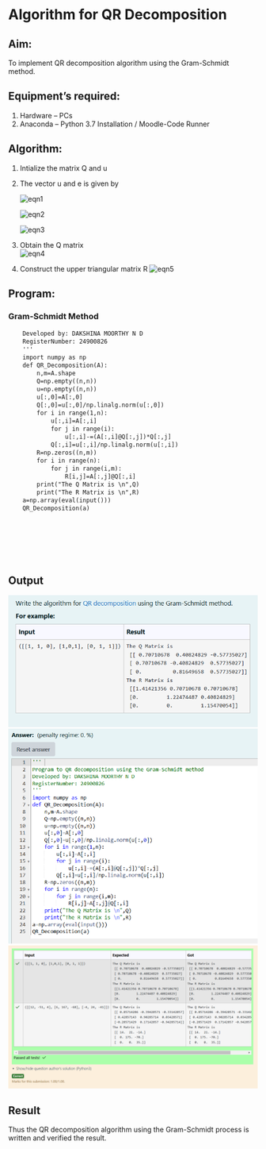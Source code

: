 # Algorithm for QR Decomposition
## Aim:
To implement QR decomposition algorithm using the Gram-Schmidt method.
## Equipment’s required:
1.	Hardware – PCs
2.	Anaconda – Python 3.7 Installation / Moodle-Code Runner
## Algorithm:
1.	Intialize the matrix Q and u
2.	The vector u and e is given by

    ![eqn1](./ex4.jpg)

    ![eqn2](./ex6.jpg)

    ![eqn3](./ex3.jpg)

3.	Obtain the Q matrix   
    ![eqn4](./ex1.jpg)
4.	Construct the upper triangular matrix R
    ![eqn5](./ex2.jpg)



## Program:
### Gram-Schmidt Method
```
    Developed by: DAKSHINA MOORTHY N D
    RegisterNumber: 24900826
    '''
    import numpy as np
    def QR_Decomposition(A):
        n,m=A.shape
        Q=np.empty((n,n))
        u=np.empty((n,n))
        u[:,0]=A[:,0]
        Q[:,0]=u[:,0]/np.linalg.norm(u[:,0])
        for i in range(1,n):
            u[:,i]=A[:,i]
            for j in range(i):
                u[:,i]-=(A[:,i]@Q[:,j])*Q[:,j]
            Q[:,i]=u[:,i]/np.linalg.norm(u[:,i])
        R=np.zeros((n,m))        
        for i in range(n):
            for j in range(i,m):
                R[i,j]=A[:,j]@Q[:,i]
        print("The Q Matrix is \n",Q)        
        print("The R Matrix is \n",R)
    a=np.array(eval(input()))    
    QR_Decomposition(a)







```

## Output
![alt text](<Screenshot 2024-12-05 181918.png>)
![alt text](<Screenshot 2024-12-05 181938.png>)
![alt text](<Screenshot 2024-12-05 181959.png>)

## Result
Thus the QR decomposition algorithm using the Gram-Schmidt process is written and verified the result.